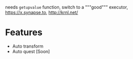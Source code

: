 needs `getupvalue` function, switch to a """good""" executor, https://x.synapse.to, http://krnl.net/

# Features
* Auto transform
* Auto quest [Soon]
